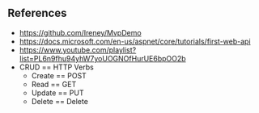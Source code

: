 ## References
* https://github.com/Ireney/MvpDemo
* https://docs.microsoft.com/en-us/aspnet/core/tutorials/first-web-api
* https://www.youtube.com/playlist?list=PL6n9fhu94yhW7yoUOGNOfHurUE6bpOO2b
* CRUD == HTTP Verbs
    + Create == POST
    + Read == GET
    + Update == PUT
    + Delete == Delete
